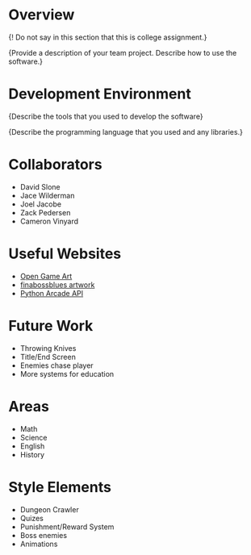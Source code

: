 # Overview

{!  Do not say in this section that this is college assignment.}

{Provide a description of your team project.  Describe how to use the software.}

# Development Environment

{Describe the tools that you used to develop the software}

{Describe the programming language that you used and any libraries.}

# Collaborators

* David Slone
* Jace Wilderman  
* Joel Jacobe
* Zack Pedersen
* Cameron Vinyard

# Useful Websites

* [Open Game Art](https://opengameart.org/)
* [finabossblues artwork](https://finalbossblues.itch.io/)
* [Python Arcade API](https://api.arcade.academy/en/latest/)

# Future Work

* Throwing Knives
* Title/End Screen
* Enemies chase player
* More systems for education

# Areas

* Math
* Science
* English
* History

# Style Elements

* Dungeon Crawler
* Quizes
* Punishment/Reward System
* Boss enemies
* Animations
